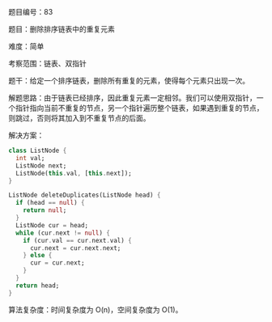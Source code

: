 题目编号：83

题目：删除排序链表中的重复元素

难度：简单

考察范围：链表、双指针

题干：给定一个排序链表，删除所有重复的元素，使得每个元素只出现一次。

解题思路：由于链表已经排序，因此重复元素一定相邻。我们可以使用双指针，一个指针指向当前不重复的节点，另一个指针遍历整个链表，如果遇到重复的节点，则跳过，否则将其加入到不重复节点的后面。

解决方案：

```dart
class ListNode {
  int val;
  ListNode next;
  ListNode(this.val, [this.next]);
}

ListNode deleteDuplicates(ListNode head) {
  if (head == null) {
    return null;
  }
  ListNode cur = head;
  while (cur.next != null) {
    if (cur.val == cur.next.val) {
      cur.next = cur.next.next;
    } else {
      cur = cur.next;
    }
  }
  return head;
}
```

算法复杂度：时间复杂度为 O(n)，空间复杂度为 O(1)。
